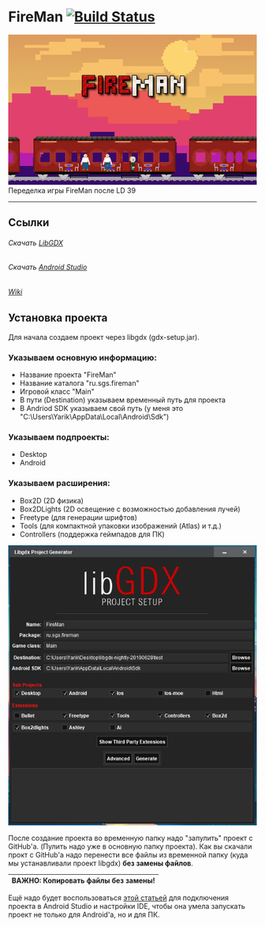 # FireMan [![Build Status](https://img.shields.io/badge/Version-2019.07.01--1-yellow.svg)](#FireMan)

![FireMan Logo](https://github.com/YarikBur/FireMan/blob/master/img/FireMan.png)
Переделка игры FireMan после LD 39

<hr>

## Ссылки

###### Скачать [LibGDX](https://libgdx.badlogicgames.com/ci/nightlies/libgdx-nightly-20190628.zip)
###### Скачать [Android Studio](https://developer.android.com/studio)
###### [Wiki](https://github.com/YarikBur/FireMan/wiki)

## Установка проекта

Для начала создаем проект через libgdx (gdx-setup.jar). 

### Указываем основную информацию:
  -  Название проекта "FireMan"
  -  Название каталога "ru.sgs.fireman"
  -  Игровой класс "Main"
  -  В пути (Destination) указываем временный путь для проекта
  -  В Andriod SDK указываем свой путь (у меня это "C:\Users\Yarik\AppData\Local\Android\Sdk")

### Указываем подпроекты:
  -  Desktop
  -  Android

### Указываем расширения:
  -  Box2D (2D физика)
  -  Box2DLights (2D освещение с возможностью добавления лучей)
  -  Freetype (для генерации шрифтов)
  -  Tools (для компактной упаковки изображений (Atlas) и т.д.)
  -  Controllers (поддержка геймпадов для ПК)

![LibGDX Project setup](https://github.com/YarikBur/FireMan/blob/master/img/LibGDX%20Project%20setup.PNG)

После создание проекта во временную папку надо "запулить" проект с GitHub'a. (Пулить надо уже в основную папку проекта). Как вы скачали прокт с GitHub'a надо перенести все файлы из временной папку (куда мы устанавливали проект libgdx) **без замены файлов**.

| **ВАЖНО**: Копировать файлы без замены! |
| --- |

Ещё надо будет воспользоваться [этой статьей](http://developer.alexanderklimov.ru/android/games/libgdx/setup.php) для подключения проекта в Android Studio и настройки IDE, чтобы она умела запускать проект не только для Android'a, но и для ПК.
